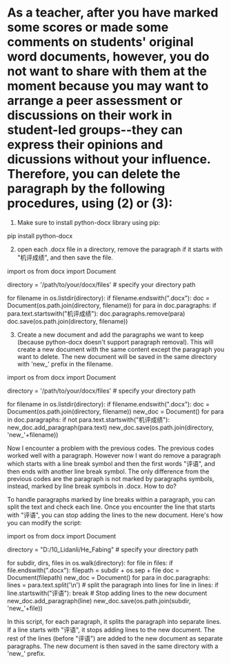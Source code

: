 # As a teacher, after you have marked some scores or made some comments on students' original word documents, however, you do not want to share with them at the moment because you may want to arrange a peer assessment or discussions on their work in student-led groups--they can express their opinions and dicussions without your influence. Therefore, you can delete the paragraph by the following procedures, using (2) or (3):

1) Make sure to install python-docx library using pip:

pip install python-docx

2) open each .docx file in a directory, remove the paragraph if it starts with "机评成绩", and then save the file.

import os
from docx import Document

directory = '/path/to/your/docx/files'  # specify your directory path

for filename in os.listdir(directory):
    if filename.endswith(".docx"):
        doc = Document(os.path.join(directory, filename))
        for para in doc.paragraphs:
            if para.text.startswith("机评成绩"):
                doc.paragraphs.remove(para)
        doc.save(os.path.join(directory, filename))


3) Create a new document and add the paragraphs we want to keep (because python-docx doesn't support paragraph removal). This will create a new document with the same content except the paragraph you want to delete. The new document will be saved in the same directory with 'new_' prefix in the filename.

import os
from docx import Document

directory = '/path/to/your/docx/files'  # specify your directory path

for filename in os.listdir(directory):
    if filename.endswith(".docx"):
        doc = Document(os.path.join(directory, filename))
        new_doc = Document()
        for para in doc.paragraphs:
            if not para.text.startswith("机评成绩"):
                new_doc.add_paragraph(para.text)
        new_doc.save(os.path.join(directory, 'new_'+filename))


Now I encounter a problem with the previous codes. The previous codes worked well with a paragraph. However now I want do remove a paragraph which starts with a line break symbol and then the first words "评语", and then ends with another line break symbol. The only difference from the previous codes are the paragraph is not marked by paragraphs symbols, instead, marked by line break symbols in .docx. How to do?

To handle paragraphs marked by line breaks within a paragraph, you can split the text and check each line. Once you encounter the line that starts with "评语", you can stop adding the lines to the new document. Here's how you can modify the script:

import os
from docx import Document

directory = "D:/10_Lidanli/He_Fabing"  # specify your directory path

for subdir, dirs, files in os.walk(directory):
    for file in files:
        if file.endswith(".docx"):
            filepath = subdir + os.sep + file
            doc = Document(filepath)
            new_doc = Document()
            for para in doc.paragraphs:
                lines = para.text.split('\n')  # split the paragraph into lines
                for line in lines:
                    if line.startswith("评语"):
                        break  # Stop adding lines to the new document
                    new_doc.add_paragraph(line)
            new_doc.save(os.path.join(subdir, 'new_'+file))

In this script, for each paragraph, it splits the paragraph into separate lines. If a line starts with "评语", it stops adding lines to the new document. The rest of the lines (before "评语") are added to the new document as separate paragraphs. The new document is then saved in the same directory with a 'new_' prefix.

